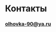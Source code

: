 <div class="navi"><nav id="navi"><!-- js --></nav></div>

# Контакты

### olhovka-90@ya.ru

<br>

<script src="assets/js/navi.js"></script>


